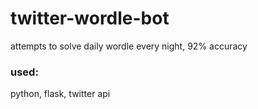 # twitter-wordle-bot
attempts to solve daily wordle every night, 92% accuracy

### used:
python, flask, twitter api
